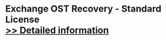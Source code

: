 # Exchange OST Recovery - Standard License<br />[>> Detailed information](https://secure.shareit.com/shareit/product.html?productid=300754189&affiliateid=200057808)
